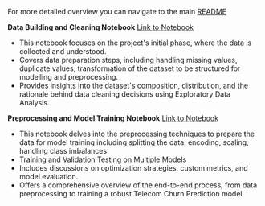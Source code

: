 For more detailed overview you can navigate to the main [README](https://github.com/TestimonyAdeyemi/churn_deploy)

**Data Building and Cleaning Notebook** [Link to Notebook](https://drive.google.com/file/d/1_-16dbLCKR-fnJ5vmkV5i7_YK69Bp2j0/view?usp=sharing)
* This notebook focuses on the project's initial phase, where the data is collected and understood.
* Covers data preparation steps, including handling missing values, duplicate values, transformation of the dataset to be structured for modelling and preprocessing.
* Provides insights into the dataset's composition, distribution, and the rationale behind data cleaning decisions using Exploratory Data Analysis.

**Preprocessing and Model Training Notebook** [Link to Notebook](https://drive.google.com/file/d/1zuIf3mU-Je-e8SvK5qqsmZamgR3OJ1K1/view?usp=sharing)
* This notebook delves into the preprocessing techniques to prepare the data for model training including splitting the data, encoding, scaling, handling class imbalances
* Training and Validation Testing on Multiple Models
* Includes discussions on optimization strategies, custom metrics, and model evaluation.
* Offers a comprehensive overview of the end-to-end process, from data preprocessing to training a robust Telecom Churn Prediction model.

